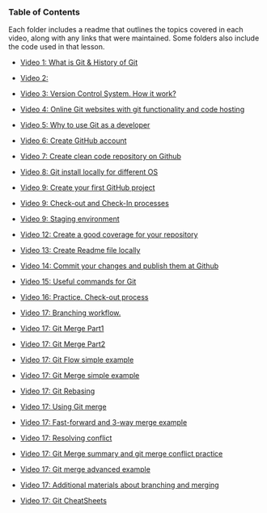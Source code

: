 ### Table of Contents

Each folder includes a readme that outlines the topics covered in each video, along with any links that were maintained. Some folders also include the code used in that lesson.


- [Video 1: What is Git & History of Git](./video-01)
- [Video 2: ](./video-02)
- [Video 3: Version Control System. How it work?](./video-03)

- [Video 4: Online Git websites with git functionality and code hosting](./video-04)

- [Video 5: Why to use Git as a developer](./video-05)

- [Video 6: Create GitHub account](./video-06)

- [Video 7: Create clean code repository on Github](./video-07)

- [Video 8: Git install locally for different OS](./video-08)

- [Video 9: Create your first GitHub project](.//video-09)

- [Video 9: Check-out and Check-In processes](.//video-09)
- [Video 9: Staging environment](.//video-09)
<!-- - [Video 10: This info will help to understand who exactly made that changes in Git history.](./video-10) -->

<!-- - [Video 11: Clone(download) your GitHub repository to local PC](./video-11) -->

- [Video 12: Create a good coverage for your repository](./video-12)

- [Video 13: Create Readme file locally](./video-13)

- [Video 14: Commit your changes and publish them at Github](./video-14)

- [Video 15: Useful commands for Git](./video-15)



- [Video 16: Practice. Check-out process](./video-16)
- [Video 17: Branching workflow.](./video-17)

- [Video 17: Git Merge Part1](./video-17)
- [Video 17: Git Merge Part2](./video-17)
- [Video 17: Git Flow simple example](./video-17)
- [Video 17: Git Merge simple example](./video-17)
- [Video 17: Git Rebasing](./video-17)
- [Video 17: Using Git merge](./video-17)
- [Video 17: Fast-forward and 3-way merge example](./video-17)

- [Video 17: Resolving conflict](./video-17)
- [Video 17: Git Merge summary and git merge conflict practice](./video-17)
- [Video 17: Git merge advanced example](./video-17)
- [Video 17: Additional materials about branching and merging](./video-17)
- [Video 17: Git CheatSheets](./video-17)

